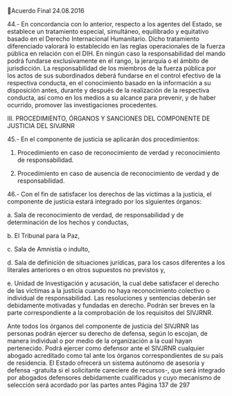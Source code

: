 Acuerdo Final 
24.08.2016 
 
44.-  En  concordancia  con  lo  anterior,  respecto  a  los  agentes  del  Estado,  se  establece  un  tratamiento 
especial,  simultáneo,  equilibrado  y  equitativo  basado  en  el  Derecho  Internacional  Humanitario.  Dicho 
tratamiento  diferenciado  valorará  lo  establecido  en  las  reglas  operacionales  de  la  fuerza  pública  en 
relación con el DIH. En ningún caso la responsabilidad del mando podrá fundarse exclusivamente en el 
rango, la jerarquía o el ámbito de jurisdicción. La responsabilidad de los miembros de la fuerza pública por 
los  actos  de  sus  subordinados  deberá  fundarse  en  el  control  efectivo  de  la  respectiva  conducta,  en  el 
conocimiento basado en la información a su disposición antes, durante y después de la realización de la 
respectiva conducta, así como en los medios a su alcance para prevenir, y de haber ocurrido, promover 
las investigaciones procedentes.  
 
 
 
III. PROCEDIMIENTO, ÓRGANOS Y SANCIONES DEL COMPONENTE DE JUSTICIA DEL SIVJRNR 
 
45.- En el componente de justicia se aplicarán dos procedimientos:  
 
1. Procedimiento en caso de reconocimiento de verdad y reconocimiento de responsabilidad. 
 
2. Procedimiento en caso de ausencia de reconocimiento de verdad y de responsabilidad. 
 
46.- Con el fin de satisfacer los derechos de las víctimas a la justicia, el componente de justicia estará 
integrado por los siguientes órganos:  
 
a. Sala de reconocimiento de verdad, de responsabilidad y de determinación de los hechos 
y conductas, 
 
b. El Tribunal para la Paz,  
 
c. Sala de Amnistía o indulto,   
 
d. Sala  de  definición  de  situaciones  jurídicas,  para  los  casos  diferentes  a  los  literales 
anteriores o en otros supuestos no previstos y,  
 
e. Unidad de Investigación y acusación, la cual debe satisfacer el derecho de las víctimas a 
la justicia cuando no haya reconocimiento colectivo o individual de responsabilidad. Las 
resoluciones y sentencias deberán ser debidamente motivadas y fundadas en derecho. 
Podrán ser breves en la parte correspondiente a la comprobación de los requisitos del 
SIVJRNR. 
 
Ante todos los órganos del componente de justicia del SIVJRNR las personas podrán ejercer su derecho 
de  defensa,  según  lo  escojan,  de  manera  individual  o  por  medio  de  la  organización  a  la  cual  hayan 
pertenecido. Podrá ejercer como defensor ante el SIVJRNR cualquier abogado acreditado como tal ante 
los  órganos  correspondientes  de  su  país  de  residencia.  El  Estado  ofrecerá  un  sistema  autónomo  de 
asesoría  y  defensa  -gratuita  si  el  solicitante  careciere  de  recursos-,  que  será  integrado  por  abogados 
defensores debidamente cualificados y cuyo mecanismo de selección será acordado por las partes antes 
Página 137 de 297 
 

